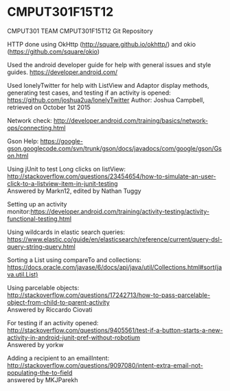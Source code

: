 # CMPUT301F15T12
CMPUT301 TEAM CMPUT301F15T12 Git Repository  
  
HTTP done using OkHttp (http://square.github.io/okhttp/) and okio (https://github.com/square/okio)

Used the android developer guide for help with general issues and style guides. https://developer.android.com/

Used lonelyTwitter for help with ListView and Adaptor display methods, generating test cases, and testing if an activity is opened: https://github.com/joshua2ua/lonelyTwitter Author: Joshua Campbell, retrieved on October 1st 2015  

Network check: http://developer.android.com/training/basics/network-ops/connecting.html  

Gson Help: https://google-gson.googlecode.com/svn/trunk/gson/docs/javadocs/com/google/gson/Gson.html  

Using jUnit to test Long clicks on listView:   http://stackoverflow.com/questions/23454654/how-to-simulate-an-user-click-to-a-listview-item-in-junit-testing  
      Answered by Markn12, edited by Nathan Tuggy  
      
Setting up an activity monitor:https://developer.android.com/training/activity-testing/activity-functional-testing.html  
    
Using wildcards in elastic search queries: https://www.elastic.co/guide/en/elasticsearch/reference/current/query-dsl-query-string-query.html

Sorting a List using compareTo and collections:
https://docs.oracle.com/javase/6/docs/api/java/util/Collections.html#sort(java.util.List)

Using parcelable objects:
http://stackoverflow.com/questions/17242713/how-to-pass-parcelable-object-from-child-to-parent-activity   
Answered by Riccardo Ciovati

For testing if an activity opened:
http://stackoverflow.com/questions/9405561/test-if-a-button-starts-a-new-activity-in-android-junit-pref-without-robotium   
Answered by yorkw

Adding a recipient to an emailIntent:   http://stackoverflow.com/questions/9097080/intent-extra-email-not-populating-the-to-field  
             answered by MKJParekh   
